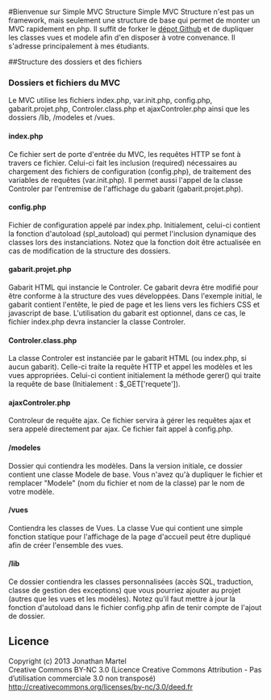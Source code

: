 #Bienvenue sur Simple MVC Structure
Simple MVC Structure n'est pas un framework, mais seulement une structure de base qui permet de monter un MVC rapidement en php. Il suffit de forker le <a href="https://github.com/JonathanMartel/simpleMVCStructure">dépot Github</a> et de dupliquer les classes vues et modele afin d'en disposer à votre convenance. Il s'adresse principalement à mes étudiants.


##Structure des dossiers et des fichiers
### Dossiers et fichiers du MVC
Le MVC utilise les fichiers index.php, var.init.php, config.php, gabarit.projet.php, Controler.class.php et ajaxControler.php ainsi que les dossiers /lib, /modeles et /vues.

#### index.php
Ce fichier sert de porte d'entrée du MVC, les requêtes HTTP se font à travers ce fichier. Celui-ci fait les inclusion (required) nécessaires au chargement des fichiers de configuration (config.php), de traitement des variables de requêtes (var.init.php). Il permet aussi l'appel de la classe Controler par l'entremise de l'affichage du gabarit (gabarit.projet.php). 

#### config.php
Fichier de configuration appelé par index.php. Initialement, celui-ci contient la fonction d'autoload (spl_autoload) qui permet l'inclusion dynamique des classes lors des instanciations. Notez que la fonction doit être actualisée en cas de modification de la structure des dossiers.

#### gabarit.projet.php
Gabarit HTML qui instancie le Controler. Ce gabarit devra être modifié pour être conforme à la structure des vues développées. Dans l'exemple initial, le gabarit contient l'entête, le pied de page et les liens vers les fichiers CSS et javascript de base. 
L'utilisation du gabarit est optionnel, dans ce cas, le fichier index.php devra instancier la classe Controler.

#### Controler.class.php
La classe Controler est instanciée par le gabarit HTML (ou index.php, si aucun gabarit). Celle-ci traite la requête HTTP et appel les modèles et les vues appropriées. Celui-ci contient initialement la méthode gerer() qui traite la requête de base (Initialement : $_GET['requete']).

#### ajaxControler.php
Controleur de requête ajax. Ce fichier servira à gérer les requêtes ajax et sera appelé directement par ajax. Ce fichier fait appel à config.php. 

#### /modeles
Dossier qui contiendra les modèles. Dans la version initiale, ce dossier contient une classe Modele de base. Vous n'avez qu'à dupliquer le fichier et remplacer "Modele" (nom du fichier et nom de la classe) par le nom de votre modèle. 

#### /vues
Contiendra les classes de Vues. La classe Vue qui contient une simple fonction statique pour l'affichage de la page d'accueil peut être dupliqué afin de créer l'ensemble des vues.

#### /lib
Ce dossier contiendra les classes personnalisées (accès SQL, traduction, classe de gestion des exceptions) que vous pourriez ajouter au projet (autres que les vues et les modèles). Notez qu'il faut mettre à jour la fonction d'autoload dans le fichier config.php afin de tenir compte de l'ajout de dossier. 

## Licence
Copyright (c) 2013 Jonathan Martel  
Creative Commons BY-NC 3.0 (Licence Creative Commons Attribution - Pas d’utilisation commerciale 3.0 non transposé)
http://creativecommons.org/licenses/by-nc/3.0/deed.fr
